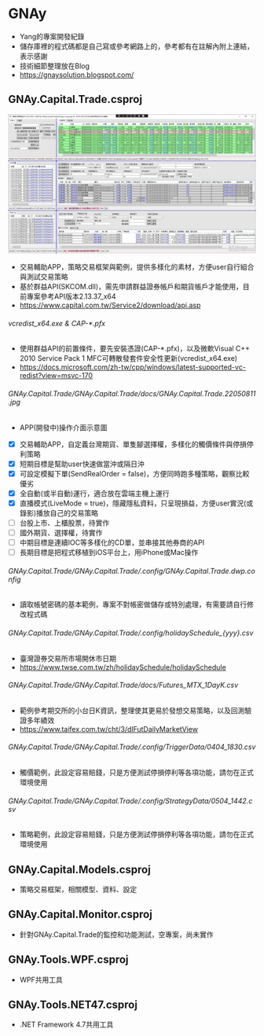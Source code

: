 # GNAy
* Yang的專案開發紀錄
* 儲存庫裡的程式碼都是自己寫或參考網路上的，參考都有在註解內附上連結，表示感謝
* 技術細節整理放在Blog
* https://gnaysolution.blogspot.com/

## GNAy.Capital.Trade.csproj
![image](https://github.com/GNAySolution/GNAy/blob/main/GNAy.Capital.Trade/GNAy.Capital.Trade/docs/GNAy.Capital.Trade.22050811.jpg)
* 交易輔助APP，策略交易框架與範例，提供多樣化的素材，方便user自行組合與測試交易策略
* 基於群益API(SKCOM.dll)，需先申請群益證券帳戶和期貨帳戶才能使用，目前專案參考API版本2.13.37_x64
* https://www.capital.com.tw/Service2/download/api.asp

###### vcredist_x64.exe & CAP-*.pfx
* 使用群益API的前置條件，要先安裝憑證(CAP-*.pfx)，以及微軟Visual C++ 2010 Service Pack 1 MFC可轉散發套件安全性更新(vcredist_x64.exe)
* https://docs.microsoft.com/zh-tw/cpp/windows/latest-supported-vc-redist?view=msvc-170

###### GNAy.Capital.Trade/GNAy.Capital.Trade/docs/GNAy.Capital.Trade.22050811.jpg
* APP(開發中)操作介面示意圖
- [x] 交易輔助APP，自定義台灣期貨、單隻腳選擇權，多樣化的觸價條件與停損停利策略
- [x] 短期目標是幫助user快速做當沖或隔日沖
- [x] 可設定模擬下單(SendRealOrder = false)，方便同時跑多種策略，觀察比較優劣
- [x] 全自動(或半自動)運行，適合放在雲端主機上運行
- [x] 直播模式(LiveMode = true)，隱藏隱私資料，只呈現損益，方便user實況(或錄影)播放自己的交易策略
- [ ] 台股上市、上櫃股票，待實作
- [ ] 國外期貨、選擇權，待實作
- [ ] 中期目標是連續IOC等多樣化的CD單，並串接其他券商的API
- [ ] 長期目標是把程式移植到iOS平台上，用iPhone或Mac操作

###### GNAy.Capital.Trade/GNAy.Capital.Trade/.config/GNAy.Capital.Trade.dwp.config
* 讀取帳號密碼的基本範例，專案不對帳密做儲存或特別處理，有需要請自行修改程式碼

###### GNAy.Capital.Trade/GNAy.Capital.Trade/.config/holidaySchedule_{yyy}.csv
* 臺灣證券交易所市場開休市日期
* https://www.twse.com.tw/zh/holidaySchedule/holidaySchedule

###### GNAy.Capital.Trade/GNAy.Capital.Trade/docs/Futures_MTX_1DayK.csv
* 範例參考期交所的小台日K資訊，整理使其更易於發想交易策略，以及回測驗證多年績效
* https://www.taifex.com.tw/cht/3/dlFutDailyMarketView

###### GNAy.Capital.Trade/GNAy.Capital.Trade/.config/TriggerData/0404_1830.csv
* 觸價範例，此設定容易賠錢，只是方便測試停損停利等各項功能，請勿在正式環境使用

###### GNAy.Capital.Trade/GNAy.Capital.Trade/.config/StrategyData/0504_1442.csv
* 策略範例，此設定容易賠錢，只是方便測試停損停利等各項功能，請勿在正式環境使用

## GNAy.Capital.Models.csproj
* 策略交易框架，相關模型、資料、設定

## GNAy.Capital.Monitor.csproj
* 針對GNAy.Capital.Trade的監控和功能測試，空專案，尚未實作

## GNAy.Tools.WPF.csproj
* WPF共用工具

## GNAy.Tools.NET47.csproj
* .NET Framework 4.7共用工具

